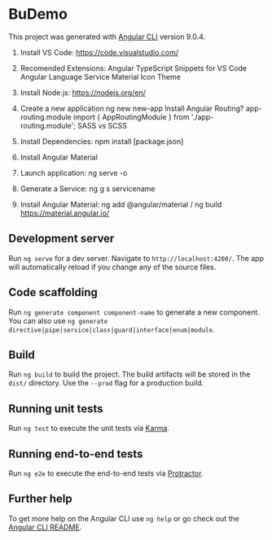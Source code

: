 # BuDemo

This project was generated with [Angular CLI](https://github.com/angular/angular-cli) version 9.0.4.


1. Install VS Code: https://code.visualstudio.com/
2. Recomended Extensions: 
        Angular TypeScript Snippets for VS Code
        Angular Language Service
        Material Icon Theme
3. Install Node.js: https://nodejs.org/en/
4. Create a new application
        ng new new-app
        Install Angular Routing?
            app-routing.module
            import { AppRoutingModule } from './app-routing.module';
        SASS vs SCSS
5. Install Dependencies: npm install [package.json]
6. Install Angular Material
7. Launch application: ng serve -o
8. Generate a Service: ng g s servicename

15. Install Angular Material: ng add @angular/material / ng build https://material.angular.io/



## Development server

Run `ng serve` for a dev server. Navigate to `http://localhost:4200/`. The app will automatically reload if you change any of the source files.

## Code scaffolding

Run `ng generate component component-name` to generate a new component. You can also use `ng generate directive|pipe|service|class|guard|interface|enum|module`.

## Build

Run `ng build` to build the project. The build artifacts will be stored in the `dist/` directory. Use the `--prod` flag for a production build.

## Running unit tests

Run `ng test` to execute the unit tests via [Karma](https://karma-runner.github.io).

## Running end-to-end tests

Run `ng e2e` to execute the end-to-end tests via [Protractor](http://www.protractortest.org/).

## Further help

To get more help on the Angular CLI use `ng help` or go check out the [Angular CLI README](https://github.com/angular/angular-cli/blob/master/README.md).



